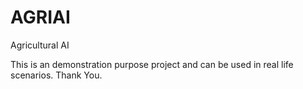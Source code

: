 # AGRIAI
Agricultural AI 


This is an demonstration purpose project and can be used in real life scenarios.
Thank You.
